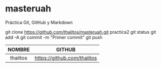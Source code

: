 # masteruah
Práctica Git, GitHub y Markdown

git clone https://github.com/thalitos/masteruah.git practica2
git status
git add -A
git commit -m "Primer commit"
git push


| NOMBRE   |      GITHUB      |
|:-------------:|:-------------:|
|thalitos|https://github.com/thalitos|